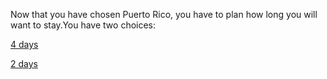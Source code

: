 Now that you have chosen Puerto Rico, you have to plan how long you will want to stay.You have two choices:

[4 days](options-to-do)

[2 days](rethink)
